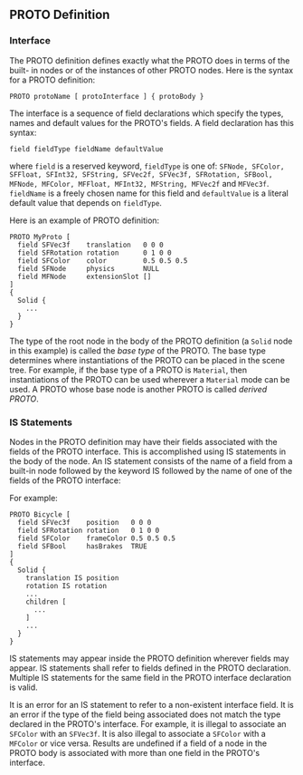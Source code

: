 ## PROTO Definition

### Interface

The PROTO definition defines exactly what the PROTO does in terms of the built-
in nodes or of the instances of other PROTO nodes. Here is the syntax for a
PROTO definition:

```
PROTO protoName [ protoInterface ] { protoBody }
```

The interface is a sequence of field declarations which specify the types, names
and default values for the PROTO's fields. A field declaration has this syntax:

```
field fieldType fieldName defaultValue
```

where `field` is a reserved keyword, `fieldType` is one of: `SFNode, SFColor,
SFFloat, SFInt32, SFString, SFVec2f, SFVec3f, SFRotation, SFBool, MFNode,
MFColor, MFFloat, MFInt32, MFString, MFVec2f` and `MFVec3f`. `fieldName` is a
freely chosen name for this field and `defaultValue` is a literal default value
that depends on `fieldType`.

Here is an example of PROTO definition:

```
PROTO MyProto [
  field SFVec3f    translation   0 0 0
  field SFRotation rotation      0 1 0 0
  field SFColor    color         0.5 0.5 0.5
  field SFNode     physics       NULL
  field MFNode     extensionSlot []
]
{
  Solid {
    ...
  }
}
```

The type of the root node in the body of the PROTO definition (a `Solid` node in
this example) is called the *base type* of the PROTO. The base type determines
where instantiations of the PROTO can be placed in the scene tree. For example,
if the base type of a PROTO is `Material`, then instantiations of the PROTO can
be used wherever a `Material` mode can be used. A PROTO whose base node is
another PROTO is called *derived PROTO*.

### IS Statements

Nodes in the PROTO definition may have their fields associated with the fields
of the PROTO interface. This is accomplished using IS statements in the body of
the node. An IS statement consists of the name of a field from a built-in node
followed by the keyword IS followed by the name of one of the fields of the
PROTO interface:

For example:

```
PROTO Bicycle [
  field SFVec3f    position   0 0 0
  field SFRotation rotation   0 1 0 0
  field SFColor    frameColor 0.5 0.5 0.5
  field SFBool     hasBrakes  TRUE
]
{
  Solid {
    translation IS position
    rotation IS rotation
    ...
    children [
      ...
    ]
    ...
  }
}
```

IS statements may appear inside the PROTO definition wherever fields may appear.
IS statements shall refer to fields defined in the PROTO declaration. Multiple
IS statements for the same field in the PROTO interface declaration is valid.

It is an error for an IS statement to refer to a non-existent interface field.
It is an error if the type of the field being associated does not match the type
declared in the PROTO's interface. For example, it is illegal to associate an
`SFColor` with an `SFVec3f`. It is also illegal to associate a `SFColor` with a
`MFColor` or vice versa. Results are undefined if a field of a node in the PROTO
body is associated with more than one field in the PROTO's interface.

